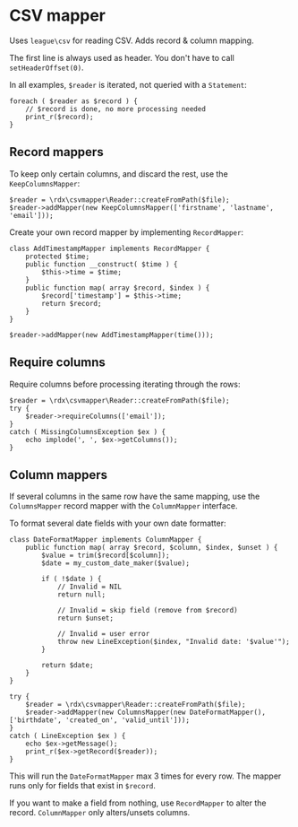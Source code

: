 CSV mapper
====

Uses `league\csv` for reading CSV. Adds record & column mapping.

The first line is always used as header. You don't have to call `setHeaderOffset(0)`.

In all examples, `$reader` is iterated, not queried with a `Statement`:

	foreach ( $reader as $record ) {
		// $record is done, no more processing needed
		print_r($record);
	}

Record mappers
----

To keep only certain columns, and discard the rest, use the `KeepColumnsMapper`:

	$reader = \rdx\csvmapper\Reader::createFromPath($file);
	$reader->addMapper(new KeepColumnsMapper(['firstname', 'lastname', 'email']));

Create your own record mapper by implementing `RecordMapper`:

	class AddTimestampMapper implements RecordMapper {
		protected $time;
		public function __construct( $time ) {
			$this->time = $time;
		}
		public function map( array $record, $index ) {
			$record['timestamp'] = $this->time;
			return $record;
		}
	}
	
	$reader->addMapper(new AddTimestampMapper(time()));

Require columns
----

Require columns before processing iterating through the rows:

	$reader = \rdx\csvmapper\Reader::createFromPath($file);
	try {
		$reader->requireColumns(['email']);
	}
	catch ( MissingColumnsException $ex ) {
		echo implode(', ', $ex->getColumns());
	}

Column mappers
----

If several columns in the same row have the same mapping, use the `ColumnsMapper` record mapper with the `ColumnMapper` interface.

To format several date fields with your own date formatter:

	class DateFormatMapper implements ColumnMapper {
		public function map( array $record, $column, $index, $unset ) {
			$value = trim($record[$column]);
			$date = my_custom_date_maker($value);
			
			if ( !$date ) {
				// Invalid = NIL
				return null;
				
				// Invalid = skip field (remove from $record)
				return $unset;
				
				// Invalid = user error
				throw new LineException($index, "Invalid date: '$value'");
			}
			
			return $date;
		}
	}
	
	try {
		$reader = \rdx\csvmapper\Reader::createFromPath($file);
		$reader->addMapper(new ColumnsMapper(new DateFormatMapper(), ['birthdate', 'created_on', 'valid_until']));
	}
	catch ( LineException $ex ) {
		echo $ex->getMessage();
		print_r($ex->getRecord($reader));
	}

This will run the `DateFormatMapper` max 3 times for every row. The mapper runs only for fields that exist in `$record`.

If you want to make a field from nothing, use `RecordMapper` to alter the record. `ColumnMapper` only alters/unsets columns.
